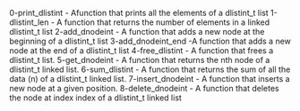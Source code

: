 0-print_dlistint - Afunction that prints all the elements of a dlistint_t list
1-dlistint_len - A function that returns the number of elements in a linked dlistint_t list
2-add_dnodeint - A function that adds a new node at the beginning of a dlistint_t list
3-add_dnodeint_end -A function that adds a new node at the end of a dlistint_t list
4-free_dlistint - A function that frees a dlistint_t list.
5-get_dnodeint - A function that returns the nth node of a dlistint_t linked list.
6-sum_dlistint - A function that returns the sum of all the data (n) of a dlistint_t linked list.
7-insert_dnodeint - A function that inserts a new node at a given position.
8-delete_dnodeint - A function that deletes the node at index index of a dlistint_t linked list
